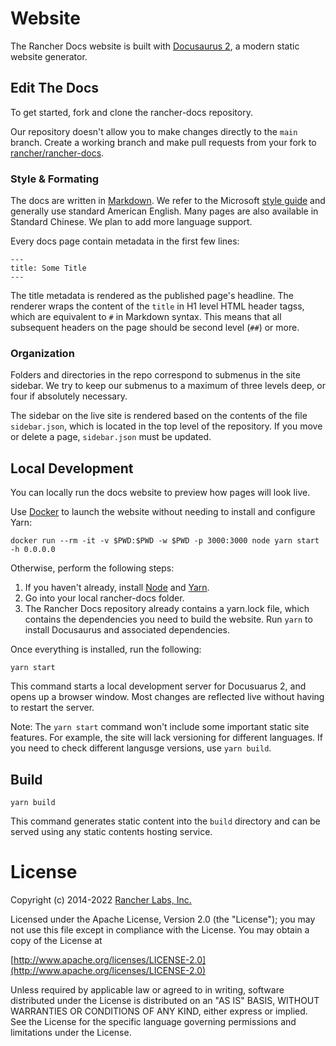 # Website

The Rancher Docs website is built with [Docusaurus 2](https://docusaurus.io/), a modern static website generator.

## Edit The Docs

To get started, fork and clone the rancher-docs repository.

Our repository doesn't allow you to make changes directly to the `main` branch. Create a working branch and make pull requests from your fork to [rancher/rancher-docs](https://github.com/rancher/rancher-docs). 

### Style & Formating

The docs are written in [Markdown](https://www.markdownguide.org/cheat-sheet/). We refer to the Microsoft [style guide](https://learn.microsoft.com/en-us/style-guide/welcome/) and generally use standard American English. Many pages are also available in Standard Chinese. We plan to add more language support.

Every docs page contain metadata in the first few lines:

```
---
title: Some Title
---
```

The title metadata is rendered as the published page's headline. The renderer wraps the content of the `title` in H1 level HTML header tagss, which are equivalent to `#` in Markdown syntax. This means that all subsequent headers on the page should be second level (`##`) or more.

### Organization

Folders and directories in the repo correspond to submenus in the site sidebar. We try to keep our submenus to a maximum of three levels deep, or four if absolutely necessary.

The sidebar on the live site is rendered based on the contents of the file `sidebar.json`, which is located in the top level of the repository. If you move or delete a page, `sidebar.json` must be updated.

## Local Development

You can locally run the docs website to preview how pages will look live.

Use [Docker](https://www.docker.com/) to launch the website without needing to install and configure Yarn:

```
docker run --rm -it -v $PWD:$PWD -w $PWD -p 3000:3000 node yarn start -h 0.0.0.0
```

Otherwise, perform the following steps:

1. If you haven't already, install [Node](https://nodejs.org/en/download/) and [Yarn](https://yarnpkg.com/getting-started/install).
1. Go into your local rancher-docs folder.
1. The Rancher Docs repository already contains a yarn.lock file, which contains the dependencies you need to build the website. Run `yarn` to install Docusaurus and associated dependencies.

Once everything is installed, run the following:

```
yarn start
```

This command starts a local development server for Docusuarus 2, and opens up a browser window. Most changes are reflected live without having to restart the server.

Note: The `yarn start` command won't include some important static site features. For example, the site will lack versioning for different languages. If you need to check different langusge versions, use `yarn build`.

## Build

```
yarn build
```

This command generates static content into the `build` directory and can be served using any static contents hosting service.

License
=======
Copyright (c) 2014-2022 [Rancher Labs, Inc.](https://rancher.com)

Licensed under the Apache License, Version 2.0 (the "License");
you may not use this file except in compliance with the License.
You may obtain a copy of the License at

[http://www.apache.org/licenses/LICENSE-2.0](http://www.apache.org/licenses/LICENSE-2.0)

Unless required by applicable law or agreed to in writing, software
distributed under the License is distributed on an "AS IS" BASIS,
WITHOUT WARRANTIES OR CONDITIONS OF ANY KIND, either express or implied.
See the License for the specific language governing permissions and
limitations under the License.